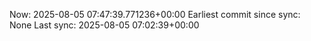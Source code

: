 Now: 2025-08-05 07:47:39.771236+00:00 Earliest commit since sync: None Last sync: 2025-08-05 07:02:39+00:00
